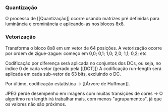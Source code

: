
### Quantização
O processo de [[Quantização]] ocorre usando matrizes pré definidas para luminância e crominância e aplicando-as nos blocos 8x8.

### Vetorização
Transforma o bloco 8x8 em um vetor de 64 posições.
A vetorização ocorre por ordem de zigue-zague: começo em 0,0; 0,1; 1,0; 2,0; 1,1; 0,2; etc

Codificação por diferença será aplicada no conjuntos dos DCs, ou seja, no índice 0 de cada vetor (gerado pela [[DCT]])
A codificação run-length será aplicada em cada sub-vetor de 63 bits, excluindo o DC.

Por último, codificação estatística -> [[Árvore de Huffman]].

JPEG perde desempenho em imagens com muitas transições de cores -> O algoritmo run length irá trabalhar mais, com menos "agrupamentos", já que os valores não são próximos.

